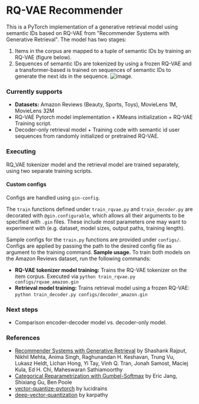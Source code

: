 # RQ-VAE Recommender
This is a PyTorch implementation of a generative retrieval model using semantic IDs based on RQ-VAE from "Recommender Systems with Generative Retrieval". 
The model has two stages:
1. Items in the corpus are mapped to a tuple of semantic IDs by training an RQ-VAE (figure below).
2. Sequences of semantic IDs are tokenized by using a frozen RQ-VAE and a transformer-based is trained on sequences of semantic IDs to generate the next ids in the sequence.
![image](https://github.com/EdoardoBotta/RQ-VAE/assets/64335373/199b38ac-a282-4ba1-bd89-3291617e6aa5).

### Currently supports
* **Datasets:** Amazon Reviews (Beauty, Sports, Toys), MovieLens 1M, MovieLens 32M
* RQ-VAE Pytorch model implementation + KMeans initialization + RQ-VAE Training script.
* Decoder-only retrieval model + Training code with semantic id user sequences from randomly initialized or pretrained RQ-VAE.

### Executing
RQ_VAE tokenizer model and the retrieval model are trained separately, using two separate training scripts. 
#### Custom configs
Configs are handled using `gin-config`. 

The `train` functions defined under `train_rqvae.py` and `train_decoder.py` are decorated with `@gin.configurable`, which allows all their arguments to be specified with `.gin` files. These include most parameters one may want to experiment with (e.g. dataset, model sizes, output paths, training length). 

Sample configs for the `train.py` functions are provided under `configs/`. Configs are applied by passing the path to the desired config file as argument to the training command. 
**Sample usage.** To train both models on the Amazon Reviews dataset, run the following commands:
* **RQ-VAE tokenizer model training:** Trains the RQ-VAE tokenizer on the item corpus. Executed via `python train_rqvae.py configs/rqvae_amazon.gin`
* **Retrieval model training:** Trains retrieval model using a frozen RQ-VAE: `python train_decoder.py configs/decoder_amazon.gin`

### Next steps
* Comparison encoder-decoder model vs. decoder-only model.

### References
* [Recommender Systems with Generative Retrieval](https://arxiv.org/pdf/2305.05065) by Shashank Rajput, Nikhil Mehta, Anima Singh, Raghunandan H. Keshavan, Trung Vu, Lukasz Heldt, Lichan Hong, Yi Tay, Vinh Q. Tran, Jonah Samost, Maciej Kula, Ed H. Chi, Maheswaran Sathiamoorthy
* [Categorical Reparametrization with Gumbel-Softmax](https://openreview.net/pdf?id=rkE3y85ee) by Eric Jang, Shixiang Gu, Ben Poole
* [vector-quantize-pytorch](https://github.com/lucidrains/vector-quantize-pytorch) by lucidrains
* [deep-vector-quantization](https://github.com/karpathy/deep-vector-quantization) by karpathy
  
